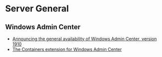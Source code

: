 # Server General

## Windows Admin Center

- [Announcing the general availability of Windows Admin Center, version 1910](https://cloudblogs.microsoft.com/windowsserver/2019/11/04/announcing-the-general-availability-of-windows-admin-center-version-1910/)
- [The Containers extension for Windows Admin Center](https://msft-sme.myget.org/feed/windows-admin-center-feed/package/nuget/msft.sme.containers)